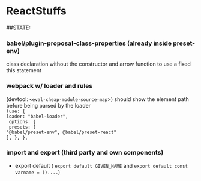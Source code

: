 # ReactStuffs

##STATE:

### babel/plugin-proposal-class-properties (already inside preset-env)

class declaration without the constructor and arrow function to use a fixed this statement

### webpack w/ loader and rules

(devtool: `<eval-cheap-module-source-map`>) should show the element path before being parsed by the loader <br />
`(use: {`<br /> `loader: "babel-loader",`<br /> ` options: {`<br /> ` presets: [`<br />   `"@babel/preset-env", @babel/preset-react"`<br />`], }, },`

### import and export (third party and own components)

- export default ( `export default GIVEN_NAME` and `export default const varname = ()....`)

